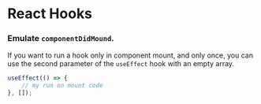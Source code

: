 # React Hooks


### Emulate `componentDidMound`.
If you want to run a hook only in component mount, and only once, you can use the second parameter of the `useEffect` hook with an empty array.

```javascript
useEffect(() => {
	// my run on mount code
}, []);
```